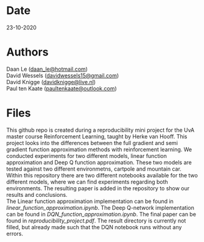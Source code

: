 # Date
23-10-2020

# Authors
Daan Le (daan_le@hotmail.com) <br>
David Wessels (davidwessels15@gmail.com) <br>
David Knigge (davidknigge@live.nl) <br>
Paul ten Kaate (paultenkaate@outlook.com) <br>

# Files 
This github repo is created during a reproducibility mini project for the UvA master course Reinforcement Learning, taught by Herke van Hooff. This project looks into the differences between the full gradient and semi gradient function approximation methods with reinforcement learning. We conducted experiments for two different models, linear function approximation and Deep Q function approximation. These two models are tested against two different environmetns, cartpole and mountain car. Within this repository there are two different notebooks available for the two different models, where we can find experiments regarding both environments. The resulting paper is added in the repository to show our results and conclusions.<br>
The Linear function approximation implementation can be found in *linear_function_approximation.ipynb*. The Deep Q-network implementation can be found in *DQN_function_approximation.ipynb*. The final paper can be found in *reproducibility_project.pdf*. The result directory is currently not filled, but already made such that the DQN notebook runs without any errors.

